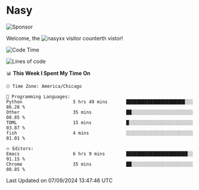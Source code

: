 # Nasy

<!--
<p align="center">
<img height="200" src="https://github-readme-stats.vercel.app/api?username=nasyxx&count_private=true&show_icons=true&theme=dracula&include_all_commits=true"/>
<img height="200" src="https://github-readme-stats.vercel.app/api/top-langs/?username=nasyxx&theme=dracula&hide=html,jupyter+notebook&count_private=true&show_icons=true"/>
</p>

  
----------------
-->

![Sponsor](https://img.shields.io/static/v1.svg?label=Sponsor&message=%E2%9D%A4&logo=GitHub&style=flat&color=pink)
 
Welcome, the ![nasyxx visitor counter](https://count.getloli.com/get/@nasyxx?theme=rule34)th vistor!
 
<!--START_SECTION:waka-->
![Code Time](http://img.shields.io/badge/Code%20Time-4%2C622%20hrs%2011%20mins-blue)

![Lines of code](https://img.shields.io/badge/From%20Hello%20World%20I%27ve%20Written-6.4%20million%20lines%20of%20code-blue)

📊 **This Week I Spent My Time On** 

```text
🕑︎ Time Zone: America/Chicago

💬 Programming Languages: 
Python                   5 hrs 49 mins       ██████████████████████░░░   86.28 % 
Other                    35 mins             ██░░░░░░░░░░░░░░░░░░░░░░░   08.85 % 
TOML                     15 mins             █░░░░░░░░░░░░░░░░░░░░░░░░   03.87 % 
fish                     4 mins              ░░░░░░░░░░░░░░░░░░░░░░░░░   01.01 % 

🔥 Editors: 
Emacs                    6 hrs 9 mins        ███████████████████████░░   91.15 % 
Chrome                   35 mins             ██░░░░░░░░░░░░░░░░░░░░░░░   08.85 % 
```


 Last Updated on 07/09/2024 13:47:46 UTC
<!--END_SECTION:waka-->

<!-- ![visitors](https://visitor-badge.laobi.icu/badge?page_id=nasyxx.nasyxx) -->
